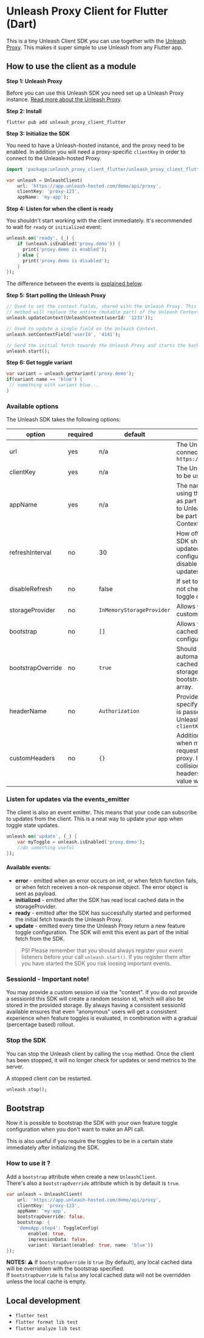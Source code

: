 # Unleash Proxy Client for Flutter (Dart)

This is a tiny Unleash Client SDK you can use together with the
[Unleash Proxy](https://docs.getunleash.io/sdks/unleash-proxy).
This makes it super simple to use Unleash from any Flutter app.

## How to use the client as a module

**Step 1: Unleash Proxy**

Before you can use this Unleash SDK you need set up a Unleash Proxy instance. [Read more about the Unleash Proxy](https://docs.getunleash.io/sdks/unleash-proxy).


**Step 2: Install**

```
flutter pub add unleash_proxy_client_flutter
```

**Step 3: Initialize the SDK**

You need to have a Unleash-hosted instance, and the proxy need to be enabled. In addition you will need a proxy-specific `clientKey` in order to connect  to the Unleash-hosted Proxy.

```dart
import 'package:unleash_proxy_client_flutter/unleash_proxy_client_flutter.dart';

var unleash = UnleashClient(
    url: 'https://app.unleash-hosted.com/demo/api/proxy',
    clientKey: 'proxy-123',
    appName: 'my-app');
```

**Step 4: Listen for when the client is ready**

You shouldn't start working with the client immediately. It's recommended to wait for `ready` or `initialized` event:

```dart
unleash.on('ready', (_) {
    if (unleash.isEnabled('proxy.demo')) {
      print('proxy.demo is enabled');
    } else {
      print('proxy.demo is disabled');
    }
});
```

The difference between the events is [explained below](#available-events).

**Step 5: Start polling the Unleash Proxy**

```dart
// Used to set the context fields, shared with the Unleash Proxy. This 
// method will replace the entire (mutable part) of the Unleash Context.
unleash.updateContext(UnleashContext(userId: '1233'));

// Used to update a single field on the Unleash Context.
unleash.setContextField('userId', '4141');

// Send the initial fetch towards the Unleash Proxy and starts the background polling
unleash.start();
```

**Step 6: Get toggle variant**

```dart
var variant = unleash.getVariant('proxy.demo');
if(variant.name == 'blue') {
 // something with variant blue...
}
```

### Available options

The Unleash SDK takes the following options:

| option            | required | default | description                                                                                                                                      |
|-------------------|----------|---------|--------------------------------------------------------------------------------------------------------------------------------------------------|
| url               | yes | n/a | The Unleash Proxy URL to connect to. E.g.: `https://examples.com/proxy`                                                                         |
| clientKey         | yes | n/a | The Unleash Proxy Secret to be used                                                                                                             | 
| appName           | yes | n/a | The name of the application using this SDK. Will be used as part of the metrics sent to Unleash Proxy. Will also be part of the Unleash Context. | 
| refreshInterval   | no | 30 | How often, in seconds, the SDK should check for updated toggle configuration. If set to 0 will disable checking for updates                 |
| disableRefresh    | no | false | If set to true, the client will not check for updated toggle configuration                                                                |
| storageProvider   | no | `InMemoryStorageProvider` | Allows you to inject a custom storeProvider                                                                              |
| bootstrap         | no | `[]` | Allows you to bootstrap the cached feature toggle configuration.                                                                               | 
| bootstrapOverride | no| `true` | Should the bootstrap automatically override cached data in the local-storage. Will only be used if bootstrap is not an empty array.     |
| headerName        | no| `Authorization` | Provides possiblity to specify custom header that is passed to Unleash / Unleash Proxy with the `clientKey` |
| customHeaders     | no| `{}` | Additional headers to use when making HTTP requests to the Unleash proxy. In case of name collisions with the default headers, the `customHeaders` value will be used. |

### Listen for updates via the events_emitter

The client is also an event emitter. This means that your code can subscribe to updates from the client.
This is a neat way to update your app when toggle state updates.

```dart
unleash.on('update', (_) {
    var myToggle = unleash.isEnabled('proxy.demo');
    //do something useful
});
```

#### Available events:

- **error** - emitted when an error occurs on init, or when fetch function fails, or when fetch receives a non-ok response object. The error object is sent as payload.
- **initialized** - emitted after the SDK has read local cached data in the storageProvider.
- **ready** - emitted after the SDK has successfully started and performed the initial fetch towards the Unleash Proxy.
- **update** - emitted every time the Unleash Proxy return a new feature toggle configuration. The SDK will emit this event as part of the initial fetch from the SDK.

> PS! Please remember that you should always register your event listeners before your call `unleash.start()`. If you register them after you have started the SDK you risk loosing important events.

### SessionId - Important note!

You may provide a custom session id via the "context". If you do not provide a sessionId this SDK will create a random session id, which will also be stored in the provided storage. By always having a consistent sessionId available ensures that even "anonymous" users will get a consistent experience when feature toggles is evaluated, in combination with a gradual (percentage based) rollout.

### Stop the SDK
You can stop the Unleash client by calling the `stop` method. Once the client has been stopped, it will no longer check for updates or send metrics to the server.

A stopped client _can_ be restarted.

```dart
unleash.stop();
```


## Bootstrap
Now it is possible to bootstrap the SDK with your own feature toggle configuration when you don't want to make an API call.

This is also useful if you require the toggles to be in a certain state immediately after initializing the SDK.

### How to use it ?
Add a `bootstrap` attribute when create a new `UnleashClient`.  
There's also a `bootstrapOverride` attribute which is by default is `true`.

```dart
var unleash = UnleashClient(
    url: 'https://app.unleash-hosted.com/demo/api/proxy',
    clientKey: 'proxy-123',
    appName: 'my-app',
    bootstrapOverride: false,
    bootstrap: {
    'demoApp.step4': ToggleConfig(
        enabled: true,
        impressionData: false,
        variant: Variant(enabled: true, name: 'blue'))
});
```
**NOTES: ⚠️**
If `bootstrapOverride` is `true` (by default), any local cached data will be overridden with the bootstrap specified.   
If `bootstrapOverride` is `false` any local cached data will not be overridden unless the local cache is empty.


## Local development

* `flutter test`
* `flutter format lib test`
* `flutter analyze lib test`